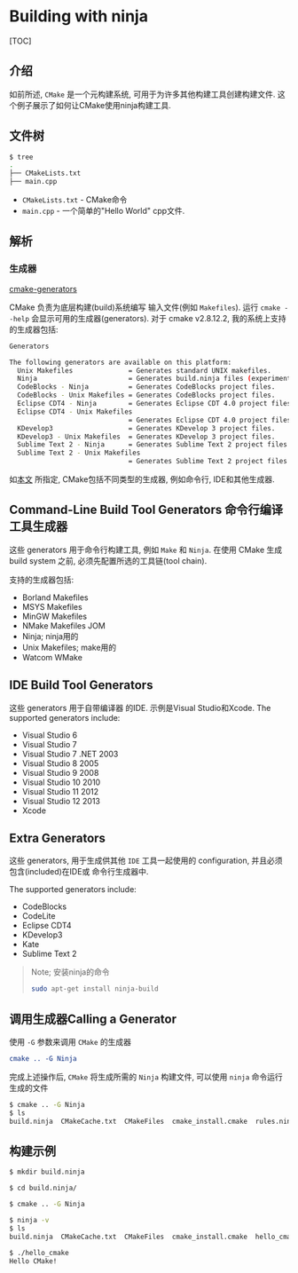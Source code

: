 # Building with ninja

[TOC]

## 介绍

如前所述, `CMake` 是一个元构建系统, 可用于为许多其他构建工具创建构建文件.
这个例子展示了如何让CMake使用ninja构建工具.

## 文件树

```bash
$ tree
.
├── CMakeLists.txt
├── main.cpp
```

+ `CMakeLists.txt` - CMake命令
+ `main.cpp` - 一个简单的"Hello World" cpp文件.

## 解析

### 生成器

[cmake-generators](https://cmake.org/cmake/help/v3.0/manual/cmake-generators.7.html)

CMake 负责为底层构建(build)系统编写 输入文件(例如 `Makefiles`).
运行 `cmake --help` 会显示可用的生成器(generators).
对于 cmake v2.8.12.2, 我的系统上支持的生成器包括:

```bash
Generators

The following generators are available on this platform:
  Unix Makefiles              = Generates standard UNIX makefiles.
  Ninja                       = Generates build.ninja files (experimental).
  CodeBlocks - Ninja          = Generates CodeBlocks project files.
  CodeBlocks - Unix Makefiles = Generates CodeBlocks project files.
  Eclipse CDT4 - Ninja        = Generates Eclipse CDT 4.0 project files.
  Eclipse CDT4 - Unix Makefiles
                              = Generates Eclipse CDT 4.0 project files.
  KDevelop3                   = Generates KDevelop 3 project files.
  KDevelop3 - Unix Makefiles  = Generates KDevelop 3 project files.
  Sublime Text 2 - Ninja      = Generates Sublime Text 2 project files.
  Sublime Text 2 - Unix Makefiles
                              = Generates Sublime Text 2 project files.Generators
```

如[本文][] 所指定, CMake包括不同类型的生成器, 例如命令行, IDE和其他生成器.

## Command-Line Build Tool Generators 命令行编译工具生成器

这些 generators 用于命令行构建工具, 例如 `Make` 和 `Ninja`.
在使用 CMake 生成 build system 之前, 必须先配置所选的工具链(tool chain).

支持的生成器包括:

+ Borland Makefiles
+ MSYS Makefiles
+ MinGW Makefiles
+ NMake Makefiles JOM
+ Ninja; ninja用的
+ Unix Makefiles; make用的
+ Watcom WMake

## IDE Build Tool Generators

这些 generators 用于自带编译器 的IDE.  示例是Visual Studio和Xcode.
The supported generators include:

+ Visual Studio 6
+ Visual Studio 7
+ Visual Studio 7 .NET 2003
+ Visual Studio 8 2005
+ Visual Studio 9 2008
+ Visual Studio 10 2010
+ Visual Studio 11 2012
+ Visual Studio 12 2013
+ Xcode

## Extra Generators

这些 generators, 用于生成供其他 `IDE` 工具一起使用的 configuration, 并且必须包含(included)在IDE或 命令行生成器中.

The supported generators include:

+ CodeBlocks
+ CodeLite
+ Eclipse CDT4
+ KDevelop3
+ Kate
+ Sublime Text 2

>Note; 安装ninja的命令
>
>```bash
>sudo apt-get install ninja-build
>```

## 调用生成器Calling a Generator

使用 `-G` 参数来调用 `CMake` 的生成器

```cmake
cmake .. -G Ninja
```

完成上述操作后, `CMake` 将生成所需的 `Ninja` 构建文件,
可以使用 `ninja` 命令运行生成的文件

```bash
$ cmake .. -G Ninja
$ ls
build.ninja  CMakeCache.txt  CMakeFiles  cmake_install.cmake  rules.ninja
```

## 构建示例

```bash
$ mkdir build.ninja

$ cd build.ninja/

$ cmake .. -G Ninja

$ ninja -v
$ ls
build.ninja  CMakeCache.txt  CMakeFiles  cmake_install.cmake  hello_cmake  rules.ninja

$ ./hello_cmake
Hello CMake!
```

[本文]: https://stackoverflow.com/questions/25941536/what-is-a-cmake-generator
